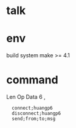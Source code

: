 # talk
# env
build system
make >= 4.1

# command

Len   Op   Data
6        ,

      connect;huangp6
      disconnect;huangp6
      send;from;to;msg